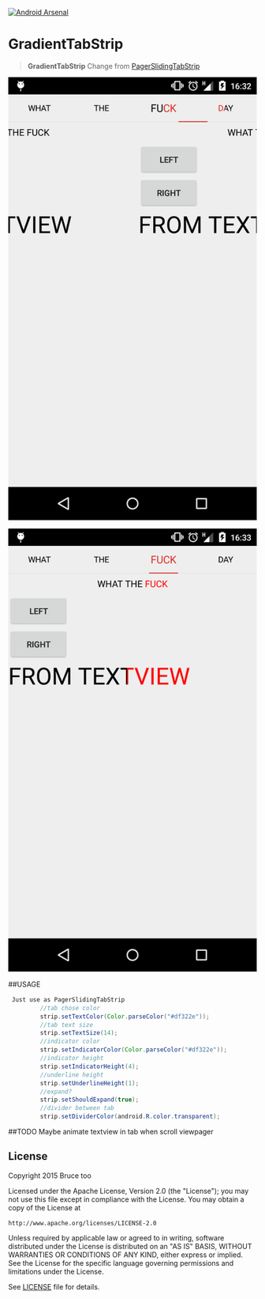 
[![Android Arsenal](https://img.shields.io/badge/Android%20Arsenal-GradientTabStrip-green.svg?style=flat)](https://android-arsenal.com/details/3/2574)
# GradientTabStrip
> **GradientTabStrip** Change from [PagerSlidingTabStrip](https://github.com/astuetz/PagerSlidingTabStrip)

![Sample1](app/source/sample1.png)

![Sample2](app/source/sample2.png)

##USAGE
```java
 Just use as PagerSlidingTabStrip
         //tab chose color
         strip.setTextColor(Color.parseColor("#df322e"));
         //tab text size
         strip.setTextSize(14);
         //indicator color
         strip.setIndicatorColor(Color.parseColor("#df322e"));
         //indicator height
         strip.setIndicatorHeight(4);
         //underline height
         strip.setUnderlineHeight(1);
         //expand?
         strip.setShouldExpand(true);
         //divider between tab
         strip.setDividerColor(android.R.color.transparent);
```

##TODO
Maybe animate textview in tab when scroll viewpager

## License

Copyright 2015 Bruce too

Licensed under the Apache License, Version 2.0 (the "License");
you may not use this file except in compliance with the License.
You may obtain a copy of the License at

    http://www.apache.org/licenses/LICENSE-2.0

Unless required by applicable law or agreed to in writing, software
distributed under the License is distributed on an "AS IS" BASIS,
WITHOUT WARRANTIES OR CONDITIONS OF ANY KIND, either express or implied.
See the License for the specific language governing permissions and
limitations under the License.

See [LICENSE](LICENSE) file for details.

